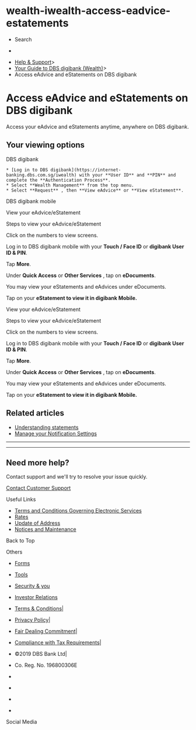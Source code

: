 # wealth-iwealth-access-eadvice-estatements

[](https://www.dbs.com.sg)

  * Search 

  * 


[](https://www.dbs.com.sg/personal/default.page) [](https://www.dbs.com.sg/personal/support/wealth-iwealth-access-eadvice-estatements.html)

  * [Help & Support](https://www.dbs.com.sg/personal/support/home.html)>
  * [Your Guide to DBS digibank (Wealth)](https://www.dbs.com.sg/personal/support/guide-iwealth.html)>
  * Access eAdvice and eStatements on DBS digibank



# Access eAdvice and eStatements on DBS digibank

Access your eAdvice and eStatements anytime, anywhere on DBS digibank.

  


## Your viewing options

DBS digibank

    * [Log in to DBS digibank](https://internet-banking.dbs.com.sg/iwealth) with your **User ID** and **PIN** and complete the **Authentication Process**.
    * Select **Wealth Management** from the top menu. 
    * Select **Request** , then **View eAdvice** or **View eStatement**.  


  


DBS digibank mobile

  


View your eAdvice/eStatement

Steps to view your eAdvice/eStatement

Click on the numbers to view screens.

Log in to DBS digibank mobile with your **Touch / Face ID** or **digibank User ID & PIN**.

Tap **More**.

Under **Quick Access** or **Other Services** , tap on **eDocuments**.

You may view your eStatements and eAdvices under eDocuments.

Tap on your **eStatement to view it in digibank Mobile.**

  
  
  


View your eAdvice/eStatement

Steps to view your eAdvice/eStatement 

Click on the numbers to view screens.

Log in to DBS digibank mobile with your **Touch / Face ID** or **digibank User ID & PIN**.

Tap **More**.

Under **Quick Access** or **Other Services** , tap on **eDocuments**.

You may view your eStatements and eAdvices under eDocuments.

Tap on your **eStatement to view it in digibank Mobile.**




## Related articles

  * [Understanding statements](https://www.dbs.com.sg/personal/support/card-statement-understanding-statement.html)
  * [Manage your Notification Settings](https://www.dbs.com.sg/personal/support/wealth-iwealth-manage-notifications.html)



* * *

* * *

## Need more help?

Contact support and we'll try to resolve your issue quickly.

[Contact Customer Support](https://www.dbs.com.sg/personal/contact-us.page)

Useful Links

  * [Terms and Conditions Governing Electronic Services](https://www.dbs.com.sg/personal/deposits/terms-conditions-electronic-services.page)
  * [Rates](https://www.dbs.com.sg/personal/rates-online/default.page)
  * [Update of Address](https://www.dbs.com.sg/personal/deposits/update-address.page)
  * [Notices and Maintenance](https://www.dbs.com.sg/personal/deposits/maintenance-schedule.page)



Back to Top

Others

  * [Forms](https://www.dbs.com.sg/personal/forms/default.page)
  * [Tools](https://www.dbs.com.sg/personal/calculators/default.page)
  * [Security & you](https://www.dbs.com.sg/personal/deposits/security-and-you/default.page)
  * [Investor Relations](https://www.dbs.com/investor/default.page)



  * [Terms & Conditions](https://www.dbs.com/terms/default.page)|
  * [Privacy Policy](https://www.dbs.com/privacy/default.page)|
  * [Fair Dealing Commitment](https://www.dbs.com/fairdealing/default.page)|
  * [Compliance with Tax Requirements](https://www.dbs.com.sg/personal/compliance-tax-requirements/index.html)|
  * ©2019 DBS Bank Ltd|
  * Co. Reg. No. 196800306E



  * [](https://www.facebook.com/dbs.sg)
  * [](https://twitter.com/dbsbank)
  * [](https://www.linkedin.com/company/dbs-bank)
  * [](https://www.youtube.com/dbs)



Social Media
